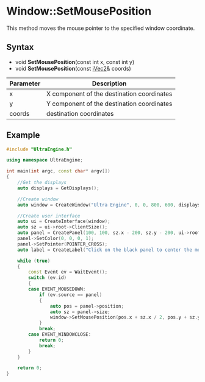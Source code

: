 # Window::SetMousePosition

This method moves the mouse pointer to the specified window coordinate.

## Syntax

- void **SetMousePosition**(const int x, const int y)
- void **SetMousePosition**(const [iVec2](iVec2.md)& coords)

| Parameter | Description |
|---|---|
| x | X component of the destination coordinates |
| y | Y component of the destination coordinates |
| coords | destination coordinates |

## Example

```c++
#include "UltraEngine.h"

using namespace UltraEngine;

int main(int argc, const char* argv[])
{
    //Get the displays
    auto displays = GetDisplays();

    //Create window
    auto window = CreateWindow("Ultra Engine", 0, 0, 800, 600, displays[0]);

    //Create user interface
    auto ui = CreateInterface(window);
    auto sz = ui->root->ClientSize();
    auto panel = CreatePanel(100, 100, sz.x - 200, sz.y - 200, ui->root);
    panel->SetColor(0, 0, 0, 1);
    panel->SetPointer(POINTER_CROSS);
    auto label = CreateLabel("Click on the black panel to center the mouse",0,43,sz.x,30,ui->root,LABEL_CENTER);

    while (true)
    {
        const Event ev = WaitEvent();
        switch (ev.id)
        {
        case EVENT_MOUSEDOWN:
            if (ev.source == panel)
            {
                auto pos = panel->position;
                auto sz = panel->size;
                window->SetMousePosition(pos.x + sz.x / 2, pos.y + sz.y / 2);
            }
            break;
        case EVENT_WINDOWCLOSE:
            return 0;
            break;
        }
    }

    return 0;
}
```

